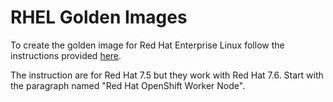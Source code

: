 # RHEL Golden Images



To create the golden image for Red Hat Enterprise Linux follow the instructions provided 
[here](https://github.com/HewlettPackard/hpe-solutions-openshift/blob/master/synergy/scalable/3par/Red_Hat_OpenShift_on_HPE_Synergy_and_HPE_3PAR_StoreServ_Storage_v1.1.pdf).


The instruction are for Red Hat 7.5 but they work with Red Hat 7.6. Start with the paragraph named "Red Hat OpenShift Worker Node".



